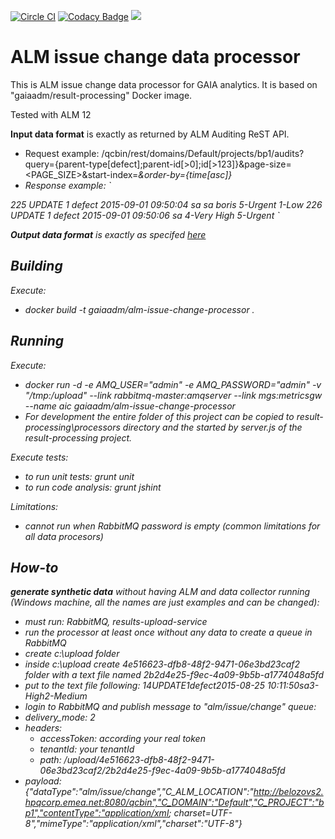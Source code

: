 [![Circle CI](https://circleci.com/gh/gaia-adm/alm-issue-change-processor.svg?style=svg)](https://circleci.com/gh/gaia-adm/alm-issue-change-processor) [![Codacy Badge](https://api.codacy.com/project/badge/grade/356604127d8643f2844203f54b94bbaa)](https://www.codacy.com/app/alexei-led/alm-issue-change-processor) [![](https://badge.imagelayers.io/gaiaadm/alm-issue-change-processor:latest.svg)](https://imagelayers.io/?images=gaiaadm/alm-issue-change-processor:latest 'Get your own badge on imagelayers.io')

# ALM issue change data processor

This is ALM issue change data processor for GAIA analytics. It is based on "gaiaadm/result-processing" Docker image.

Tested with ALM 12

**Input data format** is exactly as returned by ALM Auditing ReST API.
 - Request example: /qcbin/rest/domains/Default/projects/bp1/audits?query={parent-type[defect];parent-id[>0];id[>123]}&page-size=<PAGE_SIZE>&start-index=<i>&order-by={time[asc]}
 - Response example:
 `
 <?xml version="1.0" encoding="UTF-8" standalone="yes"?>
 <Audits TotalResults="2">
     <Audit>
         <Id>225</Id>
         <Action>UPDATE</Action>
         <ParentId>1</ParentId>
         <ParentType>defect</ParentType>
         <Time>2015-09-01 09:50:04</Time>
         <User>sa</User>
         <Properties>
             <Property Label="Assigned To" Name="owner">
                 <NewValue>sa</NewValue>
                 <OldValue>boris</OldValue>
             </Property>
             <Property Label="Severity" Name="severity">
                 <NewValue>5-Urgent</NewValue>
                 <OldValue>1-Low</OldValue>
             </Property>
         </Properties>
     </Audit>
     <Audit>
         <Id>226</Id>
         <Action>UPDATE</Action>
         <ParentId>1</ParentId>
         <ParentType>defect</ParentType>
         <Time>2015-09-01 09:50:06</Time>
         <User>sa</User>
         <Properties>
             <Property Label="Severity" Name="severity">
                 <NewValue>4-Very High</NewValue>
                 <OldValue>5-Urgent</OldValue>
             </Property>
         </Properties>
     </Audit>
 </Audits>
 `

**Output data format** is exactly as specifed [here](https://github.com/gaia-adm/api-data-format)


## Building

Execute:
- docker build -t gaiaadm/alm-issue-change-processor .

## Running

Execute:
- docker run -d -e AMQ_USER="admin" -e AMQ_PASSWORD="admin" -v "/tmp:/upload" --link rabbitmq-master:amqserver --link mgs:metricsgw --name aic gaiaadm/alm-issue-change-processor
- For development the entire folder of this project can be copied to result-processing\processors directory and the started by server.js of the result-processing project.

Execute tests:
- to run unit tests: grunt unit
- to run code analysis: grunt jshint

Limitations:
- cannot run when RabbitMQ password is empty (common limitations for all data procesors)

## How-to
**generate synthetic data** without having ALM and data collector running (Windows machine, all the names are just examples and can be changed):
- must run: RabbitMQ, results-upload-service
- run the processor at least once without any data to create a queue in RabbitMQ
- create c:\upload folder
- inside c:\upload create 4e516623-dfb8-48f2-9471-06e3bd23caf2 folder with a text file named 2b2d4e25-f9ec-4a09-9b5b-a1774048a5fd
- put to the text file following: <?xml version="1.0" encoding="UTF-8" standalone="yes"?><Audits TotalResults="1"><Audit><Id>14</Id><Action>UPDATE</Action><ParentId>1</ParentId><ParentType>defect</ParentType><Time>2015-08-25 10:11:50</Time><User>sa</User><Properties><Property Label="Severity" Name="severity"><NewValue>3-High</NewValue><OldValue>2-Medium</OldValue></Property></Properties></Audit></Audits>
- login to RabbitMQ and publish message to "alm/issue/change" queue:
 - delivery_mode:	2
 - headers:
   - accessToken: according your real token
   - tenantId: your tenantId
   - path: /upload/4e516623-dfb8-48f2-9471-06e3bd23caf2/2b2d4e25-f9ec-4a09-9b5b-a1774048a5fd
 - payload: {"dataType":"alm/issue/change","C_ALM_LOCATION":"http://belozovs2.hpqcorp.emea.net:8080/qcbin","C_DOMAIN":"Default","C_PROJECT":"bp1","contentType":"application/xml; charset=UTF-8","mimeType":"application/xml","charset":"UTF-8"}
